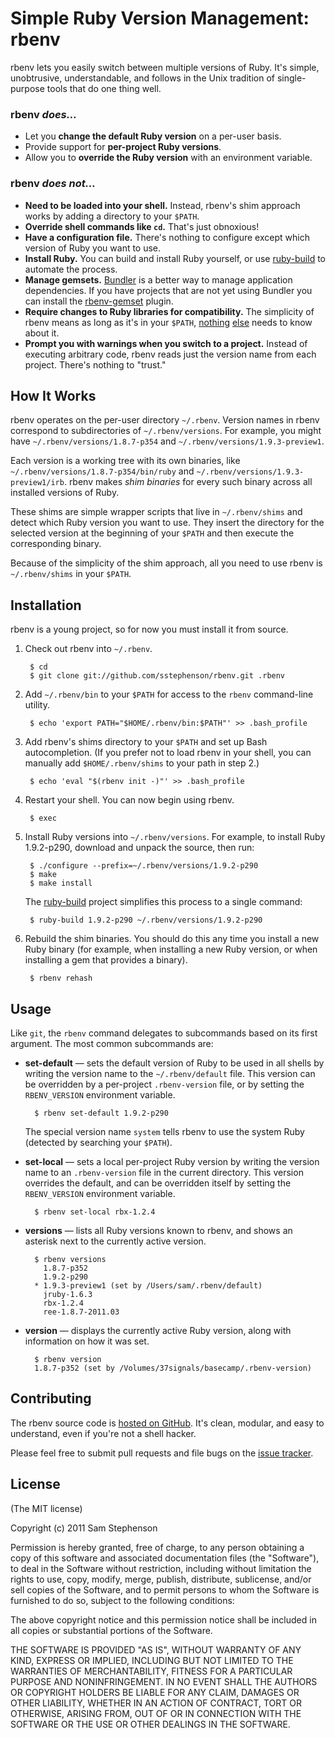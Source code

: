 # Simple Ruby Version Management: rbenv

rbenv lets you easily switch between multiple versions of Ruby. It's
simple, unobtrusive, understandable, and follows in the Unix tradition
of single-purpose tools that do one thing well.

### rbenv _does…_

* Let you **change the default Ruby version** on a per-user basis.
* Provide support for **per-project Ruby versions**.
* Allow you to **override the Ruby version** with an environment
  variable.

### rbenv _does not…_

* **Need to be loaded into your shell.** Instead, rbenv's shim
    approach works by adding a directory to your `$PATH`.
* **Override shell commands like `cd`.** That's just obnoxious!
* **Have a configuration file.** There's nothing to configure except
    which version of Ruby you want to use.
* **Install Ruby.** You can build and install Ruby yourself, or use
    [ruby-build](https://github.com/sstephenson/ruby-build.git) to
    automate the process.
* **Manage gemsets.** [Bundler](http://gembundler.com/) is a better
    way to manage application dependencies. If you have projects that
    are not yet using Bundler you can install the
    [rbenv-gemset](https://github.com/jamis/rbenv-gemset) plugin.
* **Require changes to Ruby libraries for compatibility.** The
    simplicity of rbenv means as long as it's in your `$PATH`,
    [nothing](https://rvm.beginrescueend.com/integration/bundler/)
    [else](https://rvm.beginrescueend.com/integration/capistrano/)
    needs to know about it.
* **Prompt you with warnings when you switch to a project.** Instead
    of executing arbitrary code, rbenv reads just the version name
    from each project. There's nothing to "trust."

## How It Works

rbenv operates on the per-user directory `~/.rbenv`. Version names in
rbenv correspond to subdirectories of `~/.rbenv/versions`. For
example, you might have `~/.rbenv/versions/1.8.7-p354` and
`~/.rbenv/versions/1.9.3-preview1`.

Each version is a working tree with its own binaries, like
`~/.rbenv/versions/1.8.7-p354/bin/ruby` and
`~/.rbenv/versions/1.9.3-preview1/irb`. rbenv makes _shim binaries_
for every such binary across all installed versions of Ruby.

These shims are simple wrapper scripts that live in `~/.rbenv/shims`
and detect which Ruby version you want to use. They insert the
directory for the selected version at the beginning of your `$PATH`
and then execute the corresponding binary.

Because of the simplicity of the shim approach, all you need to use
rbenv is `~/.rbenv/shims` in your `$PATH`.

## Installation

rbenv is a young project, so for now you must install it from source.

1. Check out rbenv into `~/.rbenv`.

        $ cd
        $ git clone git://github.com/sstephenson/rbenv.git .rbenv

2. Add `~/.rbenv/bin` to your `$PATH` for access to the `rbenv`
command-line utility.

        $ echo 'export PATH="$HOME/.rbenv/bin:$PATH"' >> .bash_profile

3. Add rbenv's shims directory to your `$PATH` and set up Bash
autocompletion. (If you prefer not to load rbenv in your shell, you
can manually add `$HOME/.rbenv/shims` to your path in step 2.)

        $ echo 'eval "$(rbenv init -)"' >> .bash_profile

4. Restart your shell. You can now begin using rbenv.

        $ exec

5. Install Ruby versions into `~/.rbenv/versions`. For example, to
install Ruby 1.9.2-p290, download and unpack the source, then run:

        $ ./configure --prefix=~/.rbenv/versions/1.9.2-p290
        $ make
        $ make install

    The [ruby-build](https://github.com/sstephenson/ruby-build)
    project simplifies this process to a single command:

        $ ruby-build 1.9.2-p290 ~/.rbenv/versions/1.9.2-p290

6. Rebuild the shim binaries. You should do this any time you install
a new Ruby binary (for example, when installing a new Ruby version, or
when installing a gem that provides a binary).

        $ rbenv rehash

## Usage

Like `git`, the `rbenv` command delegates to subcommands based on its
first argument. The most common subcommands are:

* **set-default** — sets the default version of Ruby to be used in all
    shells by writing the version name to the `~/.rbenv/default`
    file. This version can be overridden by a per-project
    `.rbenv-version` file, or by setting the `RBENV_VERSION`
    environment variable.

        $ rbenv set-default 1.9.2-p290

    The special version name `system` tells rbenv to use the system
    Ruby (detected by searching your `$PATH`).

* **set-local** — sets a local per-project Ruby version by writing the
    version name to an `.rbenv-version` file in the current
    directory. This version overrides the default, and can be
    overridden itself by setting the `RBENV_VERSION` environment
    variable.

        $ rbenv set-local rbx-1.2.4

* **versions** — lists all Ruby versions known to rbenv, and shows an
    asterisk next to the currently active version.

        $ rbenv versions
          1.8.7-p352
          1.9.2-p290
        * 1.9.3-preview1 (set by /Users/sam/.rbenv/default)
          jruby-1.6.3
          rbx-1.2.4
          ree-1.8.7-2011.03

* **version** — displays the currently active Ruby version, along with
    information on how it was set.

        $ rbenv version
        1.8.7-p352 (set by /Volumes/37signals/basecamp/.rbenv-version)

## Contributing

The rbenv source code is [hosted on
GitHub](https://github.com/sstephenson/rbenv). It's clean, modular,
and easy to understand, even if you're not a shell hacker.

Please feel free to submit pull requests and file bugs on the [issue
tracker](https://github.com/sstephenson/rbenv/issues).

## License

(The MIT license)

Copyright (c) 2011 Sam Stephenson

Permission is hereby granted, free of charge, to any person obtaining
a copy of this software and associated documentation files (the
"Software"), to deal in the Software without restriction, including
without limitation the rights to use, copy, modify, merge, publish,
distribute, sublicense, and/or sell copies of the Software, and to
permit persons to whom the Software is furnished to do so, subject to
the following conditions:

The above copyright notice and this permission notice shall be
included in all copies or substantial portions of the Software.

THE SOFTWARE IS PROVIDED "AS IS", WITHOUT WARRANTY OF ANY KIND,
EXPRESS OR IMPLIED, INCLUDING BUT NOT LIMITED TO THE WARRANTIES OF
MERCHANTABILITY, FITNESS FOR A PARTICULAR PURPOSE AND
NONINFRINGEMENT. IN NO EVENT SHALL THE AUTHORS OR COPYRIGHT HOLDERS BE
LIABLE FOR ANY CLAIM, DAMAGES OR OTHER LIABILITY, WHETHER IN AN ACTION
OF CONTRACT, TORT OR OTHERWISE, ARISING FROM, OUT OF OR IN CONNECTION
WITH THE SOFTWARE OR THE USE OR OTHER DEALINGS IN THE SOFTWARE.
